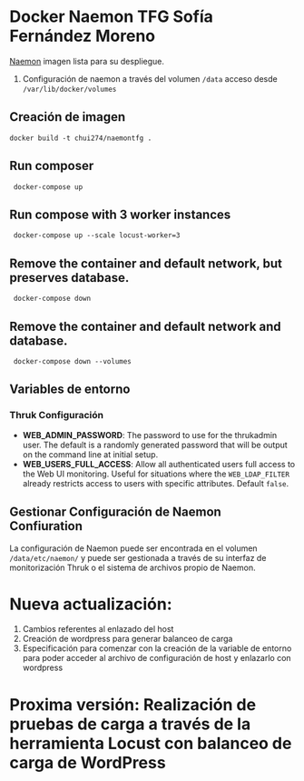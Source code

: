 # Docker Naemon TFG Sofía Fernández Moreno

[Naemon](http://www.naemon.org) imagen lista para su despliegue. 
1. Configuración de naemon a través del volumen `/data` acceso desde `/var/lib/docker/volumes`


## Creación de imagen
```
docker build -t chui274/naemontfg .
```

## Run composer

```
 docker-compose up
```

## Run compose with 3 worker instances

```
 docker-compose up --scale locust-worker=3

```

## Remove the container and default network, but preserves database.

```
 docker-compose down

```


## Remove the container and default network and database.

```
 docker-compose down --volumes

```  

## Variables de entorno


### Thruk  Configuración 
* __WEB_ADMIN_PASSWORD__: The password to use for the thrukadmin user. The default is a randomly generated password that will be output on the command line at initial setup.
* __WEB_USERS_FULL_ACCESS__: Allow all authenticated users full access to the Web UI monitoring. Useful for situations where the `WEB_LDAP_FILTER` already restricts access to users with specific attributes. Default `false`.


## Gestionar Configuración de Naemon Confiuration

La configuración de Naemon puede ser encontrada en el volumen  `/data/etc/naemon/` y puede ser gestionada a través de su interfaz de monitorización Thruk o el sistema de archivos propio de Naemon.


# Nueva actualización: 
1. Cambios referentes al enlazado del host
2. Creación de wordpress para generar balanceo de carga
3. Especificación para comenzar con la creación de la variable de entorno para poder acceder al archivo de configuración de host y enlazarlo con wordpress


# Proxima versión: Realización de pruebas de carga a través de la herramienta Locust con balanceo de carga de WordPress




